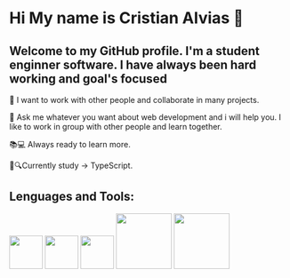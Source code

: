 # Hi My name is Cristian Alvias 👋


## Welcome to my GitHub profile. I'm a student enginner software. I have always been hard working and goal's focused

👯 I want to work with other people and collaborate in many projects.

💬 Ask me whatever you want about web development and i will help you. I like to work in group with other people and learn together.

📚💻 Always ready to learn more.

💙🔍Currently study -> TypeScript.


## Lenguages and Tools:
<a href="https://www.javascript.com/"><img src="https://i.imgur.com/IgwKCEI.png" width="60"></a>
<a href="https://simple.wikipedia.org/wiki/C_(programming_language)"><img src="https://upload.wikimedia.org/wikipedia/commons/thumb/1/18/C_Programming_Language.svg/1200px-C_Programming_Language.svg.png" width="60"></a>
<a href="https://www.java.com/en/"><img src="https://www.megaleechers.com/storage/Java-Runtime-Environment-Icon.png" width="60"></a>
<a href="https://unity.com/"><img src="https://usercontent.one/wp/www.mystockvault.com/wp-content/uploads/2021/04/unity-software-logo.png" width="100"></a>
<a href="https://en.wikipedia.org/wiki/SQL"><img src="https://i0.wp.com/learn.onemonth.com/wp-content/uploads/2019/07/image2-1.png?fit=600%2C315&ssl=1" width="100"></a>


